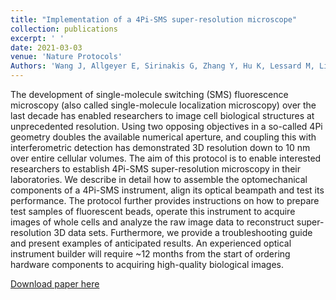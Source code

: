 ```yaml
---
title: "Implementation of a 4Pi-SMS super-resolution microscope"
collection: publications
excerpt: ' '
date: 2021-03-03
venue: 'Nature Protocols'
Authors: 'Wang J, Allgeyer E, Sirinakis G, Zhang Y, Hu K, Lessard M, Li Y, Diekmann R, Phillips M, Dobbie I, Ries J, Booth M, Bewersdorf J(2021). &quot;Implementation of a 4Pi-SMS super-resolution microscope &quot; <i>Nature Protocols</i>. 16(2).'
---
```

The development of single-molecule switching (SMS) fluorescence microscopy (also called single-molecule localization microscopy) over the last decade has enabled researchers to image cell biological structures at unprecedented resolution. Using two opposing objectives in a so-called 4Pi geometry doubles the available numerical aperture, and coupling this with interferometric detection has demonstrated 3D resolution down to 10 nm over entire cellular volumes. The aim of this protocol is to enable interested researchers to establish 4Pi-SMS super-resolution microscopy in their laboratories. We describe in detail how to assemble the optomechanical components of a 4Pi-SMS instrument, align its optical beampath and test its performance. The protocol further provides instructions on how to prepare test samples of fluorescent beads, operate this instrument to acquire images of whole cells and analyze the raw image data to reconstruct super-resolution 3D data sets. Furthermore, we provide a troubleshooting guide and present examples of anticipated results. An experienced optical instrument builder will require ~12 months from the start of ordering hardware components to acquiring high-quality biological images.

[Download paper here](http://li-lab-sustech.github.io/files/paper12.pdf)
